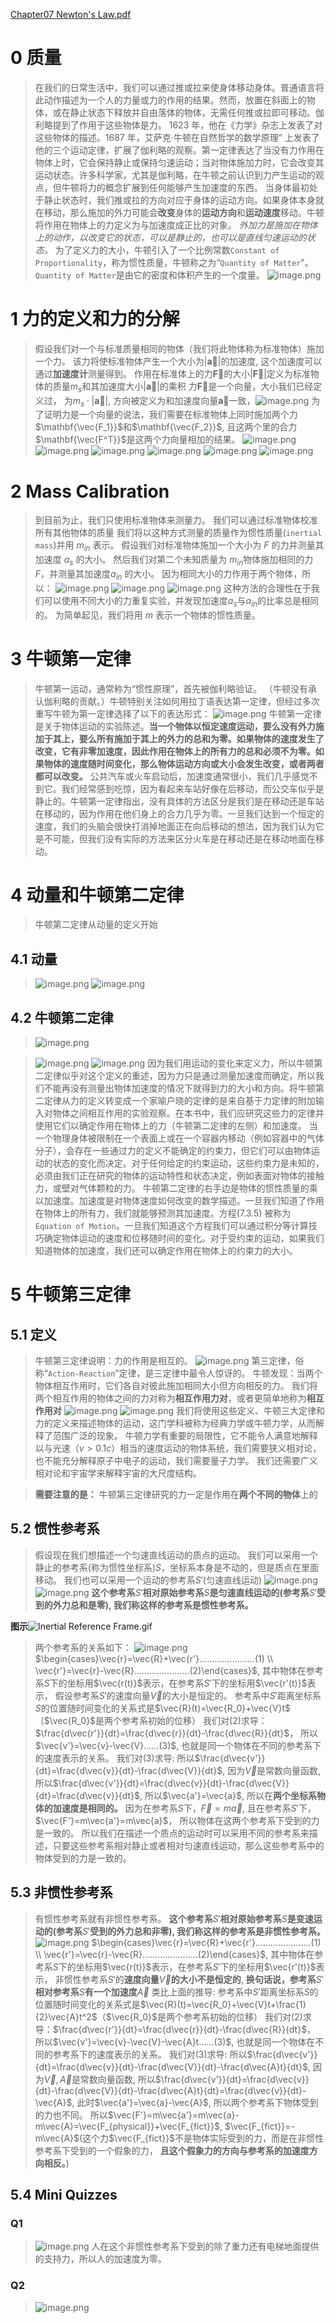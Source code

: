 [Chapter07 Newton's Law.pdf](https://www.yuque.com/attachments/yuque/0/2022/pdf/12393765/1662005646582-0509d2aa-d5dc-4fb0-941e-da6498453ec2.pdf)

# 0 质量
> 在我们的日常生活中，我们可以通过推或拉来使身体移动身体。普通语言将此动作描述为一个人的力量或力的作用的结果。然而，放置在斜面上的物体，或在静止状态下释放并自由落体的物体，无需任何推或拉即可移动。伽利略提到了作用于这些物体是力。
> 1623 年，他在《力学》杂志上发表了对这些物体的描述。1687 年，艾萨克·牛顿在自然哲学的数学原理” 上发表了他的三个运动定律，扩展了伽利略的观察。第一定律表达了当没有力作用在物体上时，它会保持静止或保持匀速运动；当对物体施加力时，它会改变其运动状态。许多科学家，尤其是伽利略，在牛顿之前认识到力产生运动的观点，但牛顿将力的概念扩展到任何能够产生加速度的东西。
> 当身体最初处于静止状态时，我们推或拉的方向对应于身体的运动方向。如果身体本身就在移动，那么施加的外力可能会**改变**身体的**运动方向**和**运动速度**移动。牛顿将作用在物体上的力定义为与加速度成正比的对象。
> _外加力是施加在物体上的动作，以改变它的状态，可以是静止的，也可以是直线匀速运动的状态。_
> 为了定义力的大小，牛顿引入了一个比例常数`Constant of Proportionality`，称为惯性质量，牛顿称之为“`Quantity of Matter`"。
> `Quantity of Matter`是由它的密度和体积产生的一个度量。
> ![image.png](./Newton's_Law_of_Motion.assets/20230302_2324245213.png)


# 1 力的定义和力的分解
> 假设我们对一个与标准质量相同的物体（我们将此物体称为标准物体）施加一个力。 该力将使标准物体产生一个大小为$|\mathbf{\vec{a}}|$的加速度, 这个加速度可以通过**加速度计**测量得到。
> 作用在标准体上的力$\mathbf{\vec{F}}$的大小$|\mathbf{\vec{F}}|$定义为标准物体的质量$m_s$和其加速度大小$|\mathbf{\vec{a}}|$的乘积
> 力$\mathbf{\vec{F}}$是一个向量，大小我们已经定义过， 为$m_s\cdot |\mathbf{\vec{a}}|$, 方向被定义为和加速度向量$\mathbf{\vec{a}}$一致，![image.png](./Newton's_Law_of_Motion.assets/20230302_2324244054.png)
> 为了证明力是一个向量的说法，我们需要在标准物体上同时施加两个力$\mathbf{\vec{F_1}}$和$\mathbf{\vec{F_2}}$, 且这两个里的合力$\mathbf{\vec{F^T}}$是这两个力向量相加的结果。
> ![image.png](./Newton's_Law_of_Motion.assets/20230302_2324243119.png)
> ![image.png](./Newton's_Law_of_Motion.assets/20230302_2324244064.png)
> ![image.png](./Newton's_Law_of_Motion.assets/20230302_2324244973.png)
> ![image.png](./Newton's_Law_of_Motion.assets/20230302_2324246347.png)
> ![image.png](./Newton's_Law_of_Motion.assets/20230302_2324247183.png)
> ![image.png](./Newton's_Law_of_Motion.assets/20230302_2324246567.png)



# 2 Mass Calibration
> 到目前为止，我们只使用标准物体来测量力。 我们可以通过标准物体校准所有其他物体的质量
> 我们将以这种方式测量的质量作为惯性质量(`inertial mass`)并用 $m_{in}$ 表示。
> 假设我们对标准物体施加一个大小为 $F$ 的力并测量其加速度 $a_s$ 的大小。 然后我们对第二个未知质量为 $m_{in}$物体施加相同的力$F$，并测量其加速度$a_{in}$ 的大小。 因为相同大小的力作用于两个物体，所以：
> ![image.png](./Newton's_Law_of_Motion.assets/20230302_2324242575.png)
> ![image.png](./Newton's_Law_of_Motion.assets/20230302_2324258891.png)
> ![image.png](./Newton's_Law_of_Motion.assets/20230302_2324256652.png)
> 这种方法的合理性在于我们可以使用不同大小的力重复实验，并发现加速度$a_s$与$a_{in}$的比率总是相同的。 为简单起见，我们将用 $m$ 表示一个物体的惯性质量。



# 3 牛顿第一定律
> 牛顿第一运动，通常称为“惯性原理”，首先被伽利略验证。 （牛顿没有承认伽利略的贡献。）牛顿特别关注如何用拉丁语表达第一定律，但经过多次重写牛顿为第一定律选择了以下的表达形式：
> ![image.png](./Newton's_Law_of_Motion.assets/20230302_2324257110.png)
> 牛顿第一定律是关于物体运动的实验陈述。**当一个物体以恒定速度运动，要么没有外力施加于其上，要么所有施加于其上的外力的总和为零。如果物体的速度发生了改变，它有非零加速度，因此作用在物体上的所有力的总和必须不为零。如果物体的速度随时间变化，那么物体运动方向或大小会发生改变，或者两者都可以改变。**
> 公共汽车或火车启动后，加速度通常很小，我们几乎感觉不到它。我们经常感到吃惊，因为看起来车站好像在后移动，而公交车似乎是静止的。牛顿第一定律指出，没有具体的方法区分是我们是在移动还是车站在移动的，因为作用在他们身上的合力几乎为零。一旦我们达到一个恒定的速度，我们的头脑会很快打消掉地面正在向后移动的想法，因为我们认为它是不可能，但我们没有实际的方法来区分火车是在移动还是在移动地面在移动。



# 4 动量和牛顿第二定律
> 牛顿第二定律从动量的定义开始

## 4.1 动量
> ![image.png](./Newton's_Law_of_Motion.assets/20230302_2324253555.png)
> ![image.png](./Newton's_Law_of_Motion.assets/20230302_2324257162.png)


## 4.2 牛顿第二定律
> ![image.png](./Newton's_Law_of_Motion.assets/20230302_2324254158.png)

> ![image.png](./Newton's_Law_of_Motion.assets/20230302_2324266442.png)
> ![image.png](./Newton's_Law_of_Motion.assets/20230302_2324268155.png)
> 因为我们用运动的变化来定义力，所以牛顿第二定律似乎对这个定义的重述，因为力只是通过测量加速度而确定，所以我们不能再没有测量出物体加速度的情况下就得到力的大小和方向。将牛顿第二定律从力的定义转变成一个家喻户晓的定律的是来自基于力定律的附加输入对物体之间相互作用的实验观察。在本书中，我们应研究这些力的定律并使用它们以确定作用在物体上的力（牛顿第二定律的左侧）和加速度。
> 当一个物理身体被限制在一个表面上或在一个容器内移动（例如容器中的气体分子），会存在一些通过力的定义不能确定的约束力，但它们可以由物体运动的状态的变化而决定。对于任何给定的约束运动，这些约束力是未知的，必须由我们正在研究的物体的运动特性和状态决定，例如表面对物体的接触力，或壁对气体颗粒的力。
> 牛顿第二定律的右手边是物体的惯性质量的乘以加速度。加速度是对物体速度如何改变的数学描述。一旦我们知道了作用在物体上的所有力，我们就能够预测其加速度。方程$(7.3.5)$ 被称为`Equation of Motion`。一旦我们知道这个方程我们可以通过积分等计算技巧确定物体运动的速度和位移随时间的变化。对于受约束的运动，如果我们知道物体的加速度，我们还可以确定作用在物体上的约束力的大小。


# 5 牛顿第三定律
## 5.1 定义
> 牛顿第三定律说明：力的作用是相互的。
> ![image.png](./Newton's_Law_of_Motion.assets/20230302_2324264561.png)
> 第三定律，俗称“`Action-Reaction`”定律，是三定律中最令人惊讶的。 牛顿发现：当两个物体相互作用时，它们各自对彼此施加相同大小但方向相反的力。 我们将两个相互作用的物体之间的力对称为**相互作用力对**，或者更简单地称为**相互作用对**
> ![image.png](./Newton's_Law_of_Motion.assets/20230302_2324269994.png)
> ![image.png](./Newton's_Law_of_Motion.assets/20230302_2324263320.png)
> 我们将使用这些定义、牛顿三大定律和力的定义来描述物体的运动，这门学科被称为经典力学或牛顿力学，从而解释了范围广泛的现象。 牛顿力学有重要的局限性，它不能令人满意地解释以与光速（$v>0.1c$）相当的速度运动的物体系统，我们需要狭义相对论，也不能充分解释原子中电子的运动，我们需要量子力学。 我们还需要广义相对论和宇宙学来解释宇宙的大尺度结构。

> **需要注意的是：**
> 牛顿第三定律研究的力一定是作用在**两个不同的物体**上的



## 5.2 惯性参考系
> 假设现在我们想描述一个匀速直线运动的质点的运动。
> 我们可以采用一个静止的参考系(称为惯性坐标系)$S$，坐标系本身是不动的，但是质点在里面移动。
> 我们也可以采用一个运动的参考系$S'$(匀速直线运动)
> ![image.png](./Newton's_Law_of_Motion.assets/20230302_2324262337.png)![image.png](./Newton's_Law_of_Motion.assets/20230302_2324263528.png)
> **这个参考系**$S'$**相对原始参考系**$S$**是匀速直线运动的(参考系**$S'$**受到的外力总和是零), 我们称这样的参考系是惯性参考系。**

**图示**![Inertial Reference Frame.gif](./Newton's_Law_of_Motion.assets/20230302_2324275089.png)
> 两个参考系的关系如下：
> ![image.png](./Newton's_Law_of_Motion.assets/20230302_2324273285.png)
> $\begin{cases}\vec{r}=\vec{R}+\vec{r'}......................(1) \\ \vec{r'}=\vec{r}-\vec{R}......................(2)\end{cases}$, 其中物体在参考系$S$下的坐标用$\vec{r(t)}$表示，在参考系$S'$下的坐标用$\vec{r'(t)}$表示，
> 假设参考系$S'$的速度向量$\vec{V}$的大小是恒定的。
> 参考系中$S'$距离坐标系$S$的位置随时间变化的关系式是$\vec{R}(t)=\vec{R_0}+\vec{V}t$（$\vec{R_0}$是两个参考系初始的位移）
> 我们对$(2)$求导：$\frac{d\vec{r'}}{dt}=\frac{d\vec{r}}{dt}-\frac{d\vec{R}}{dt}$， 所以$\vec{v'}=\vec{v}-\vec{V}......(3)$, 也就是同一个物体在不同的参考系下的速度表示的关系。
> 我们对$(3)$求导: 所以$\frac{d\vec{v'}}{dt}=\frac{d\vec{v}}{dt}-\frac{d\vec{V}}{dt}$, 因为$\vec{V}$是常数向量函数, 所以$\frac{d\vec{v'}}{dt}=\frac{d\vec{v}}{dt}-\frac{d\vec{V}}{dt}=\frac{d\vec{v}}{dt}$, 所以$\vec{a'}=\vec{a}$, 所以在**两个坐标系物体的加速度是相同的。**
> 因为在参考系$S$下，$\vec{F}=m\vec{a}$, 且在参考系$S'$下，$\vec{F'}=m\vec{a'}=m\vec{a}$， 所以物体在这两个参考系下受到的力是一致的。
> 所以我们在描述一个质点的运动时可以采用不同的参考系来描述，只要这些参考系相对静止或者相对匀速直线运动，那么这些参考系中的物体受到的力是一致的。



## 5.3 非惯性参考系
> 有惯性参考系就有非惯性参考系。
> **这个参考系**$S'$**相对原始参考系**$S$**是变速运动的(参考系**$S'$**受到的外力总和非零), 我们称这样的参考系是非惯性参考系。**
> ![image.png](./Newton's_Law_of_Motion.assets/20230302_2324285000.png)
> $\begin{cases}\vec{r}=\vec{R}+\vec{r'}......................(1) \\ \vec{r'}=\vec{r}-\vec{R}......................(2)\end{cases}$, 其中物体在参考系$S$下的坐标用$\vec{r(t)}$表示，在参考系$S'$下的坐标用$\vec{r'(t)}$表示，
> 非惯性参考系$S'$的**速度向量**$\vec{V}$**的大小不是恒定的**, **换句话说，参考系**$S'$**相对参考系**$S$**有一个加速度**$\vec{A}$
> 类比上面的推导:
> 参考系中$S'$距离坐标系$S$的位置随时间变化的关系式是$\vec{R}(t)=\vec{R_0}+\vec{V}t+\frac{1}{2}\vec{A}t^2$（$\vec{R_0}$是两个参考系初始的位移）
> 我们对$(2)$求导：$\frac{d\vec{r'}}{dt}=\frac{d\vec{r}}{dt}-\frac{d\vec{R}}{dt}$， 所以$\vec{v'}=\vec{v}-\vec{V}-\vec{A}t......(3)$, 也就是同一个物体在不同的参考系下的速度表示的关系。
> 我们对$(3)$求导: 所以$\frac{d\vec{v'}}{dt}=\frac{d\vec{v}}{dt}-\frac{d\vec{V}}{dt}-\frac{d\vec{A}t}{dt}$, 因为$\vec{V},\vec{A}$是常数向量函数, 所以$\frac{d\vec{v'}}{dt}=\frac{d\vec{v}}{dt}-\frac{d\vec{V}}{dt}-\frac{d\vec{A}t}{dt}=\frac{d\vec{v}}{dt}-\vec{A}$, 此时$\vec{a'}=\vec{a}-\vec{A}$, 所以两个参考系下物体受到的力也不同。
> 所以$\vec{F'}=m\vec{a'}=m\vec{a}-m\vec{A}=\vec{F_{physical}}+\vec{F_{fict}}$, $\vec{F_{fict}}=-m\vec{A}$(这个力$\vec{F_{fict}}$不是物体实际受到的力，而是在非惯性参考系下受到的一个假象的力， **且这个假象力的方向与参考系的加速度方向相反。**)


## 5.4 Mini Quizzes
### Q1
> ![image.png](./Newton's_Law_of_Motion.assets/20230302_2324283402.png)
> 人在这个非惯性参考系下受到的除了重力还有电梯地面提供的支持力，所以人的加速度为零。


### Q2
> ![image.png](./Newton's_Law_of_Motion.assets/20230302_2324286468.png)

